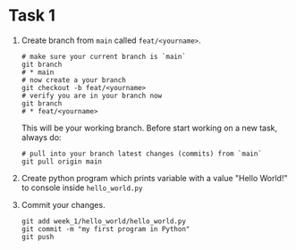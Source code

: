 # Task 1
1. Create branch from `main` called `feat/<yourname>`.
   ```shell
   # make sure your current branch is `main`
   git branch
   # * main
   # now create a your branch
   git checkout -b feat/<yourname>
   # verify you are in your branch now
   git branch
   # * feat/<yourname>
   ```
   
   This will be your working branch. Before start working on a new task, always do:
   
   ```shell
   # pull into your branch latest changes (commits) from `main`
   git pull origin main
   ```
2. Create python program which prints variable with a value "Hello World!" to console inside `hello_world.py`
3. Commit your changes.
   ```shell
   git add week_1/hello_world/hello_world.py
   git commit -m "my first program in Python"
   git push
   ```
